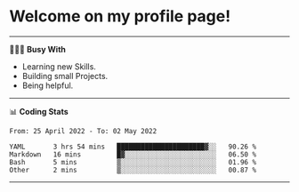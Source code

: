# Welcome on my profile page!
<!-- print(("dralla"[::-1]+"s").capitalize()) -->

---
👨🏻‍💻 **Busy With**
* Learning new Skills.
* Building small Projects.
* Being helpful.

---
📊 **Coding Stats**
<!--START_SECTION:waka-->

```text
From: 25 April 2022 - To: 02 May 2022

YAML       3 hrs 54 mins   ██████████████████████▓░░   90.26 %
Markdown   16 mins         █▓░░░░░░░░░░░░░░░░░░░░░░░   06.50 %
Bash       5 mins          ▒░░░░░░░░░░░░░░░░░░░░░░░░   01.96 %
Other      2 mins          ▒░░░░░░░░░░░░░░░░░░░░░░░░   00.87 %
```

<!--END_SECTION:waka-->
---
